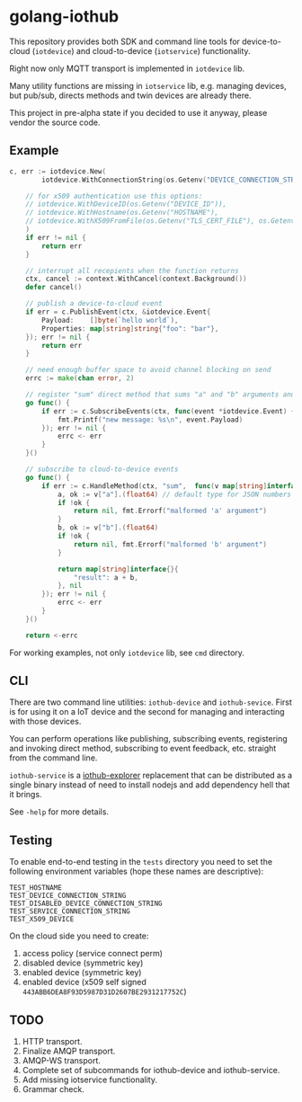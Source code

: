 # golang-iothub

This repository provides both SDK and command line tools for device-to-cloud (`iotdevice`) and cloud-to-device (`iotservice`) functionality.

Right now only MQTT transport is implemented in `iotdevice` lib.

Many utility functions are missing in `iotservice` lib, e.g. managing devices, but pub/sub, directs methods and twin devices are already there.

This project in pre-alpha state if you decided to use it anyway, please vendor the source code.

## Example

```go
c, err := iotdevice.New(
		iotdevice.WithConnectionString(os.Getenv("DEVICE_CONNECTION_STRING")),

	// for x509 authentication use this options:
	// iotdevice.WithDeviceID(os.Getenv("DEVICE_ID")),
	// iotdevice.WithHostname(os.Getenv("HOSTNAME"),
	// iotdevice.WithX509FromFile(os.Getenv("TLS_CERT_FILE"), os.Getenv("TLS_KEY_FILE")),
	)
	if err != nil {
		return err
	}

	// interrupt all recepients when the function returns
	ctx, cancel := context.WithCancel(context.Background())
	defer cancel()

	// publish a device-to-cloud event
	if err = c.PublishEvent(ctx, &iotdevice.Event{
		Payload:    []byte(`hello world`),
		Properties: map[string]string{"foo": "bar"},
	}); err != nil {
		return err
	}

	// need enough buffer space to avoid channel blocking on send
	errc := make(chan error, 2)

	// register "sum" direct method that sums "a" and "b" arguments and returns the result
	go func() {
		if err := c.SubscribeEvents(ctx, func(event *iotdevice.Event) {
			fmt.Printf("new message: %s\n", event.Payload)
		}); err != nil {
			errc <- err
		}
	}()

	// subscribe to cloud-to-device events
	go func() {
		if err := c.HandleMethod(ctx, "sum",  func(v map[string]interface{}) (map[string]interface{}, error) {
			a, ok := v["a"].(float64) // default type for JSON numbers
			if !ok {
				return nil, fmt.Errorf("malformed 'a' argument")
			}
			b, ok := v["b"].(float64)
			if !ok {
				return nil, fmt.Errorf("malformed 'b' argument")
			}

			return map[string]interface{}{
				"result": a + b,
			}, nil
		}); err != nil {
			errc <- err
		}
	}()

	return <-errc
```

For working examples, not only `iotdevice` lib, see `cmd` directory.

## CLI

There are two command line utilities: `iothub-device` and `iothub-sevice`. First is for using it on a IoT device and the second for managing and interacting with those devices. 

You can perform operations like publishing, subscribing events, registering and invoking direct method, subscribing to event feedback, etc. straight from the command line.

`iothub-service` is a [iothub-explorer](https://github.com/Azure/iothub-explorer) replacement that can be distributed as a single binary instead of need to install nodejs and add dependency hell that it brings.

See `-help` for more details.

## Testing

To enable end-to-end testing in the `tests` directory you need to set the following environment variables (hope these names are descriptive):

```
TEST_HOSTNAME
TEST_DEVICE_CONNECTION_STRING
TEST_DISABLED_DEVICE_CONNECTION_STRING
TEST_SERVICE_CONNECTION_STRING
TEST_X509_DEVICE
```

On the cloud side you need to create:

1. access policy (service connect perm)
1. disabled device (symmetric key)
1. enabled device (symmetric key)
1. enabled device (x509 self signed `443ABB6DEA8F93D5987D31D2607BE2931217752C`)

## TODO

1. HTTP transport.
1. Finalize AMQP transport.
1. AMQP-WS transport.
1. Complete set of subcommands for iothub-device and iothub-service.
1. Add missing iotservice functionality.
1. Grammar check.
